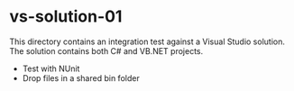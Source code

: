 # vs-solution-01

This directory contains an integration test against a Visual Studio solution. The solution contains both C# and VB.NET
projects.

* Test with NUnit
* Drop files in a shared bin folder
